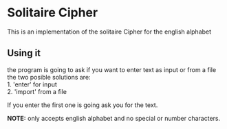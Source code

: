 # Solitaire Cipher

This is an implementation of the solitaire Cipher for the english alphabet

## Using it
the program is going to ask if you want to enter text as input or from a file
the two posible solutions are: \
    1. 'enter'  for input \
    2. 'import' from a file

If you enter the first one is going ask you for the text.

**NOTE:** only accepts english alphabet and no special or number characters.
